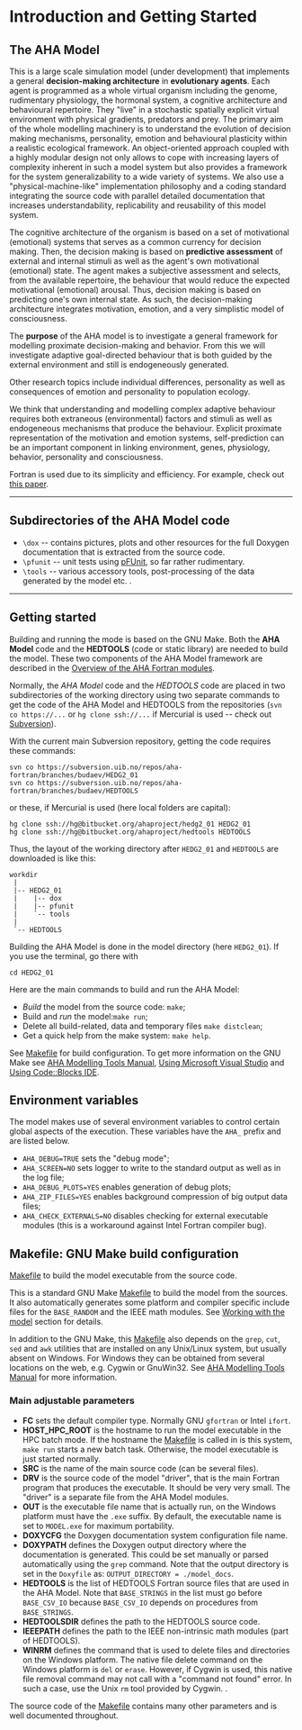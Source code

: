 # Introduction and Getting Started #

## The AHA Model ###

This is a large scale simulation model (under development) that implements
a general **decision-making architecture** in **evolutionary agents**. Each
agent is programmed as a whole virtual organism including the genome,
rudimentary physiology, the hormonal system, a cognitive architecture and
behavioural repertoire. They "live" in a stochastic spatially explicit
virtual environment with physical gradients, predators and prey. The primary
aim of the whole modelling machinery is to understand the evolution of
decision making mechanisms, personality, emotion and behavioural plasticity
within a realistic ecological framework. An object-oriented approach coupled
with a highly modular design not only allows to cope with increasing layers
of complexity inherent in such a model system but also provides a framework
for the system generalizability to a wide variety of systems. We also use
a "physical-machine-like" implementation philosophy and a coding standard
integrating the source code with parallel detailed documentation that
increases understandability, replicability and reusability of this model
system.

The cognitive architecture of the organism is based on a set of
motivational (emotional) systems that serves as a common currency for
decision making. Then, the decision making is based on **predictive
assessment** of external and internal stimuli as well as the agent's own
motivational (emotional) state. The agent makes a subjective assessment
and selects, from the available repertoire, the behaviour that would reduce
the expected motivational (emotional) arousal. Thus, decision making is
based on predicting one's own internal state. As such, the decision-making
architecture integrates motivation, emotion, and a very simplistic model
of consciousness.

The **purpose** of the AHA model is to investigate a general framework
for modelling proximate decision-making and behavior. From this we will
investigate adaptive goal-directed behaviour that is both guided by the
external environment and still is endogeneously generated.

Other research topics include individual differences, personality as well
as consequences of emotion and personality to population ecology.

We think that understanding and modelling complex adaptive behaviour requires
both extraneous (environmental) factors and stimuli as well as endogeneous
mechanisms that produce the behaviour. Explicit proximate representation
of the motivation and emotion systems, self-prediction can be an important
component in linking environment, genes, physiology, behavior, personality
and consciousness.

Fortran is used due to its simplicity and efficiency. For example, check out
[this paper](http://www.moreisdifferent.com/2015/07/16/why-physicsts-still-use-fortran).

--------------------------------------------------------------------------------

## Subdirectories of the AHA Model code ##

- `\dox` -- contains pictures, plots and other resources for the full Doxygen
  documentation that is extracted from the source code.
- `\pfunit` -- unit tests using [pFUnit](http://pfunit.sourceforge.net/), so
  far rather rudimentary.
- `\tools` -- various accessory tools, post-processing of the data generated
  by the model etc.
.

--------------------------------------------------------------------------------

## Getting started ##

Building and running the mode is based on the GNU Make. Both the **AHA Model**
code and the **HEDTOOLS** (code or static library) are needed to build the
model. These two components of the AHA Model framework are described in the
[Overview of the AHA Fortran modules](http://ahamodel.uib.no/doxydoc/index.html#intro_overview_modules).

Normally, the *AHA Model* code and the *HEDTOOLS* code are placed in two
subdirectories of the working directory using two separate commands to get the
code of the AHA Model and HEDTOOLS from the repositories (`svn co https://...`
or `hg clone ssh://...` if Mercurial is used -- check out
[Subversion](http://ahamodel.uib.no/doc/ar01s04.html)).

With the current main Subversion repository, getting the code requires these
commands:

    svn co https://subversion.uib.no/repos/aha-fortran/branches/budaev/HEDG2_01
    svn co https://subversion.uib.no/repos/aha-fortran/branches/budaev/HEDTOOLS

or these, if Mercurial is used (here local folders are capital):

    hg clone ssh://hg@bitbucket.org/ahaproject/hedg2_01 HEDG2_01
    hg clone ssh://hg@bitbucket.org/ahaproject/hedtools HEDTOOLS

Thus, the layout of the working directory after `HEDG2_01` and `HEDTOOLS` are
downloaded is like this:

    workdir
     |
     |-- HEDG2_01
     |    |-- dox
     |    |-- pfunit
     |    `-- tools
     |
     `-- HEDTOOLS

Building the AHA Model is done in the model directory (here `HEDG2_01`). If
you use the terminal, go there with

    cd HEDG2_01

Here are the main commands to build and run the AHA Model:

- *Build* the model from the source code: `make`;
- Build and *run* the model:`make run`;
- Delete all build-related, data and temporary files `make distclean`;
- Get a quick help from the make system: `make help`.

See [Makefile](http://ahamodel.uib.no/doxydoc/Makefile.html) for build
configuration. To get more information on the GNU Make see
[AHA Modelling Tools Manual](http://ahamodel.uib.no/doc/ar01s13.html),
[Using Microsoft Visual Studio](http://ahamodel.uib.no/doc/ar01s14.html) and
[Using Code::Blocks IDE](http://ahamodel.uib.no/doc/ar01s15.html).

## Environment variables ##

The model makes use of several environment variables to control certain
global aspects of the execution. These variables have the `AHA_` prefix
and are listed below.

- `AHA_DEBUG=TRUE` sets the "debug mode";
- `AHA_SCREEN=NO` sets logger to write to the standard output as well
   as in the log file;
- `AHA_DEBUG_PLOTS=YES` enables generation of debug plots;
- `AHA_ZIP_FILES=YES` enables background compression of big output data files;
- `AHA_CHECK_EXTERNALS=NO` disables checking for external executable
   modules (this is a workaround against Intel Fortran compiler bug).

## Makefile: GNU Make build configuration ##

[Makefile](http://ahamodel.uib.no/doxydoc/Makefile.html) to build the model
executable from the source code.

This is a standard GNU Make
[Makefile](http://ahamodel.uib.no/doxydoc/Makefile.html) to build the model from
the sources. It also automatically generates some platform and
compiler specific include files for the `BASE_RANDOM` and the
IEEE math modules. See
[Working with the model](http://ahamodel.uib.no/doxydoc/index.html#intro_main)
section for details.

In addition to the GNU Make, this
[Makefile](http://ahamodel.uib.no/doxydoc/Makefile.html) also depends on the
`grep`, `cut`, `sed` and `awk` utilities that are installed on any
Unix/Linux system, but usually absent on Windows. For Windows
they can be obtained from several locations on the web, e.g.
Cygwin or GnuWin32. See
[AHA Modelling Tools Manual](http://ahamodel.uib.no/doc/ar01s01.html)
for more information.

### Main adjustable parameters ###

- **FC** sets the default compiler type. Normally GNU `gfortran` or Intel
  `ifort`.
- **HOST_HPC_ROOT** is the hostname to run the model executable in the
  HPC batch mode. If the hostname the
  [Makefile](http://ahamodel.uib.no/doxydoc/Makefile.html) is called in is this
  system, `make run` starts a new batch task. Otherwise, the model
  executable is just started normally.
- **SRC** is the name of the main source code (can be several files).
- **DRV** is the source code of the model "driver", that is the main
  Fortran program that produces the executable. It should be very
  very small. The "driver" is a separate file from the AHA Model
  modules.
- **OUT** is the executable file name that is actually run, on the
  Windows platform must have the `.exe` suffix. By default, the
  executable name is set to `MODEL.exe` for maximum portability.
- **DOXYCFG** the Doxygen documentation system configuration file name.
- **DOXYPATH** defines the Doxygen output directory where the
  documentation is generated. This could be set manually or parsed
  automatically using the `grep` command. Note that the output
  directory is set in the `Doxyfile` as:
  `OUTPUT_DIRECTORY = ./model_docs`.
- **HEDTOOLS** is the list of HEDTOOLS Fortran source files that are
  used in the AHA Model. Note that `BASE_STRINGS` in the list must
  go before `BASE_CSV_IO` because `BASE_CSV_IO` depends on
  procedures from `BASE_STRINGS`.
- **HEDTOOLSDIR** defines the path to the HEDTOOLS source code.
- **IEEEPATH** defines the path to the IEEE non-intrinsic math modules
  (part of HEDTOOLS).
- **WINRM** defines the command that is used to delete files and
  directories on the Windows platform. The native file delete command on
  the Windows platform is `del` or `erase`. However, if Cygwin is used,
  this native file removal command may not call with a "command not found"
  error. In such a case, use the Unix `rm` tool provided by Cygwin.
.

The source code of the [Makefile](http://ahamodel.uib.no/doxydoc/Makefile.html)
contains many other parameters and is well documented throughout.
